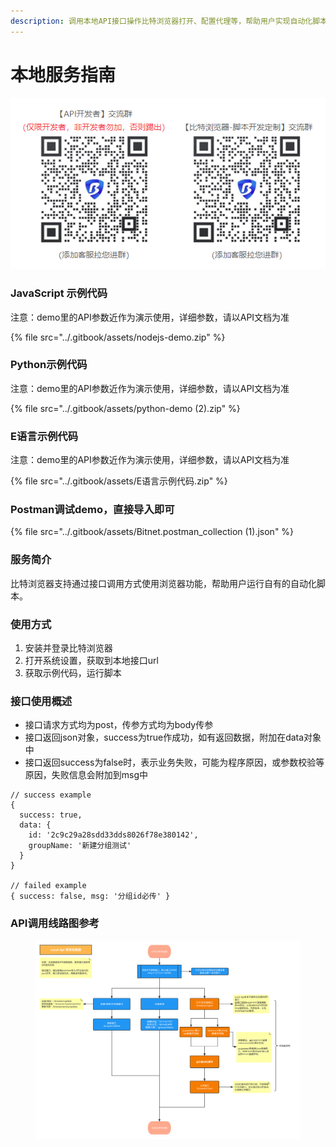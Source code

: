 ```yaml
---
description: 调用本地API接口操作比特浏览器打开、配置代理等，帮助用户实现自动化脚本功能。
---
```


# 本地服务指南

![](../.gitbook/assets/API手册里图片（阿浩新）.png)

### JavaScript 示例代码

注意：demo里的API参数近作为演示使用，详细参数，请以API文档为准

{% file src="../.gitbook/assets/nodejs-demo.zip" %}

### Python示例代码

注意：demo里的API参数近作为演示使用，详细参数，请以API文档为准

{% file src="../.gitbook/assets/python-demo (2).zip" %}

### E语言示例代码

注意：demo里的API参数近作为演示使用，详细参数，请以API文档为准

{% file src="../.gitbook/assets/E语言示例代码.zip" %}

### Postman调试demo，直接导入即可

{% file src="../.gitbook/assets/Bitnet.postman_collection (1).json" %}

### 服务简介

比特浏览器支持通过接口调用方式使用浏览器功能，帮助用户运行自有的自动化脚本。

### 使用方式

1. 安装并登录比特浏览器
2. 打开系统设置，获取到本地接口url
3. 获取示例代码，运行脚本

### 接口使用概述

* 接口请求方式均为post，传参方式均为body传参
* 接口返回json对象，success为true作成功，如有返回数据，附加在data对象中
* 接口返回success为false时，表示业务失败，可能为程序原因，或参数校验等原因，失败信息会附加到msg中

```
// success example
{
  success: true,
  data: {
    id: '2c9c29a28sdd33dds8026f78e380142',
    groupName: '新建分组测试'
  }
}

// failed example
{ success: false, msg: '分组id必传' }
```

### API调用线路图参考

<figure><img src="../.gitbook/assets/Local Api 使用线路图 (1).svg" alt=""><figcaption></figcaption></figure>

